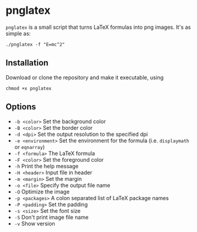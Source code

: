 # pnglatex
`pnglatex` is a small script that turns LaTeX formulas into png images. It's as simple as:

    ./pnglatex -f "E=mc^2"

## Installation
Download or clone the repository and make it executable, using

    chmod +x pnglatex

## Options
+ `-b <color>` Set the background color
+ `-B <color>` Set the border color
+ `-d <dpi>` Set the output resolution to the specified dpi
+ `-e <environment>` Set the environment for the formula (i.e. `displaymath` or `eqnarray`)
+ `-f <formula>` The LaTeX formula
+ `-F <color>` Set the foreground color
+ `-h` Print the help message
+ `-H <header>` Input file in header
+ `-m <margin>` Set the margin
+ `-o <file>` Specify the output file name
+ `-O` Optimize the image
+ `-p <packages>` A colon separated list of LaTeX package names
+ `-P <padding>` Set the padding
+ `-s <size>` Set the font size
+ `-S` Don't print image file name
+ `-v` Show version
